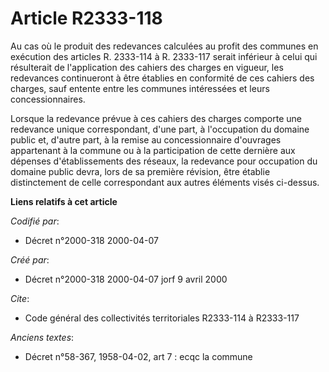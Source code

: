 # Article R2333-118

Au cas où le produit des redevances calculées au profit des communes en exécution des articles R. 2333-114 à R. 2333-117
serait inférieur à celui qui résulterait de l'application des cahiers des charges en vigueur, les redevances continueront à
être établies en conformité de ces cahiers des charges, sauf entente entre les communes intéressées et leurs
concessionnaires.

Lorsque la redevance prévue à ces cahiers des charges comporte une redevance unique correspondant, d'une part, à l'occupation
du domaine public et, d'autre part, à la remise au concessionnaire d'ouvrages appartenant à la commune ou à la participation
de cette dernière aux dépenses d'établissements des réseaux, la redevance pour occupation du domaine public devra, lors de sa
première révision, être établie distinctement de celle correspondant aux autres éléments visés ci-dessus.

**Liens relatifs à cet article**

_Codifié par_:

  - Décret n°2000-318 2000-04-07

_Créé par_:

  - Décret n°2000-318 2000-04-07 jorf 9 avril 2000

_Cite_:

  - Code général des collectivités territoriales R2333-114 à R2333-117

_Anciens textes_:

  - Décret n°58-367, 1958-04-02, art 7 : ecqc la commune
